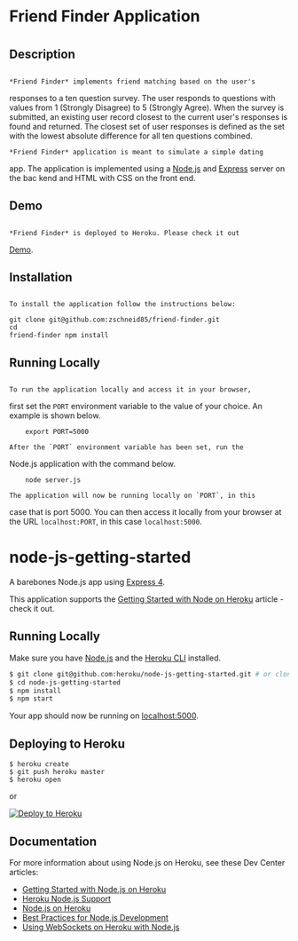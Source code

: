 #     Friend Finder Application
# 
##     Description
## 
	*Friend Finder* implements friend matching based on the user's
responses to a ten question survey. The user responds to questions
with values from 1 (Strongly Disagree) to 5 (Strongly Agree). When
the survey is submitted, an existing user record closest to the
current user's responses is found and returned. The closest set of
user responses is defined as the set with the lowest absolute
difference for all ten questions combined.

	*Friend Finder* application is meant to simulate a simple dating
app. The application is implemented using a
[Node.js](https://nodejs.org/en/) and
[Express](https://expressjs.com/) server on the bac kend and HTML with CSS on the front end.


##     Demo
## 
	*Friend Finder* is deployed to Heroku. Please check it out
[Demo](https://immense-sierra-78314.herokuapp.com/survey).

##     Installation
## 
	To install the application follow the instructions below:

	git clone git@github.com:zschneid85/friend-finder.git 
	cd
	friend-finder npm install

##     Running Locally
## 
	To run the application locally and access it in your browser,
first set the `PORT` environment variable to the value of your
choice. An example is shown below.

		export PORT=5000

	After the `PORT` environment variable has been set, run the
Node.js application with the command below.

		node server.js

	The application will now be running locally on `PORT`, in this
case that is port 5000. You can then access it locally from your
browser at the URL `localhost:PORT`, in this case `localhost:5000`.





# node-js-getting-started

A barebones Node.js app using [Express 4](http://expressjs.com/).

This application supports the [Getting Started with Node on Heroku](https://devcenter.heroku.com/articles/getting-started-with-nodejs) article - check it out.

## Running Locally

Make sure you have [Node.js](http://nodejs.org/) and the [Heroku CLI](https://cli.heroku.com/) installed.

```sh
$ git clone git@github.com:heroku/node-js-getting-started.git # or clone your own fork
$ cd node-js-getting-started
$ npm install
$ npm start
```

Your app should now be running on [localhost:5000](http://localhost:5000/).

## Deploying to Heroku

```
$ heroku create
$ git push heroku master
$ heroku open
```
or

[![Deploy to Heroku](https://www.herokucdn.com/deploy/button.png)](https://heroku.com/deploy)

## Documentation

For more information about using Node.js on Heroku, see these Dev Center articles:

- [Getting Started with Node.js on Heroku](https://devcenter.heroku.com/articles/getting-started-with-nodejs)
- [Heroku Node.js Support](https://devcenter.heroku.com/articles/nodejs-support)
- [Node.js on Heroku](https://devcenter.heroku.com/categories/nodejs)
- [Best Practices for Node.js Development](https://devcenter.heroku.com/articles/node-best-practices)
- [Using WebSockets on Heroku with Node.js](https://devcenter.heroku.com/articles/node-websockets)
